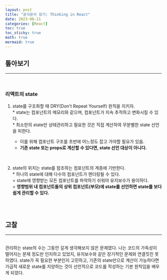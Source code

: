 ```yaml
---
layout: post
title: "공식문서 읽기: Thinking in React"
date: 2023-06-21
categories: [React]
toc: true
toc_sticky: true
math: true
mermaid: true
---
```


## 톺아보기

---

<br>

### **리액트의 state**

1. state를 구조화할 때 DRY(Don't Repeat Yourself) 원칙을 지키자.  
    \* state는 컴포넌트의 메모리와 같으며, 컴포넌트가 지속 추적하고 변화시킬 수 있다.  
    \* 최소한의 state만 상태관리하고 필요한 것은 직접 계산하여 무분별한 state 선언을 피한다.

   - 이를 위해 컴포넌트 구조를 초반에 어느정도 잡고 가야할 필요가 있음.
   - **기존 state 또는 props로 계산할 수 있다면, state 선언 대상이 아니다.**

<br>

2. state의 위치는 state를 참조하는 컴포넌트의 계층에 기반한다.  
   \* 하나의 state에 대해 다수의 컴포넌트가 렌더링될 수 있다.  
    = state에 영향받는 모든 컴포넌트를 파악하기 쉬워야 유지보수가 용이하다.  
    = **영향범위 내 컴포넌트들의 상위 컴포넌트(부모)에 state를 선언하면 state를 보다 쉽게 관리할 수 있다.**

<br>
<br>

## 고찰

---

<br>
관리하는 state의 수는 그동안 깊게 생각해보지 않은 문제였다. 나는 코드의 가독성이 떨어지는 문제 정도만 인지하고 있었지, 유지보수와 같은 장기적인 문제와 연결짓진 못하였다.  
state가 꼭 필요한 부분인지 고민하고, 기존의 state만으로 계산이 가능하다면 가급적 새로운 state를 지양하는 것이 선언적으로 코드를 작성하는 기본 원칙임을 배우게 되었다.
